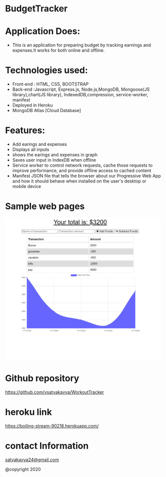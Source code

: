 # BudgetTracker

# Application Does:
* This is an application for preparing budget by tracking earnings and expenses.It works for both online and offline.

# Technologies used:
* Front-end : HTML, CSS, BOOTSTRAP
* Back-end :Javascript, Express.js, Node.js,MongoDB, Mongoose(JS library),chart(JS     library), IndexedDB,compression, service-worker, manifest
* Deployed in Heroku
* MongoDB Atlas [Cloud Database] 


# Features:
* Add earings and expenses
* Displays all inputs
* shows the earings and expenses in graph
* Saves user input in IndexDB when offline
* Service worker to control network requests, cache those requests to improve          performance, and provide offline access to cached content
* Manifest JSON file that tells the browser about our Progressive Web App and how it should behave when installed on the user's desktop or mobile device




# Sample web pages
![picture](Assets/graph.png)


# Github repository
 https://github.com/vsatyakavya/WorkoutTracker      

 
 
# heroku link
https://boiling-stream-90218.herokuapp.com/

# contact Information
satyakavya24@gmail.com

@copyright 2020
